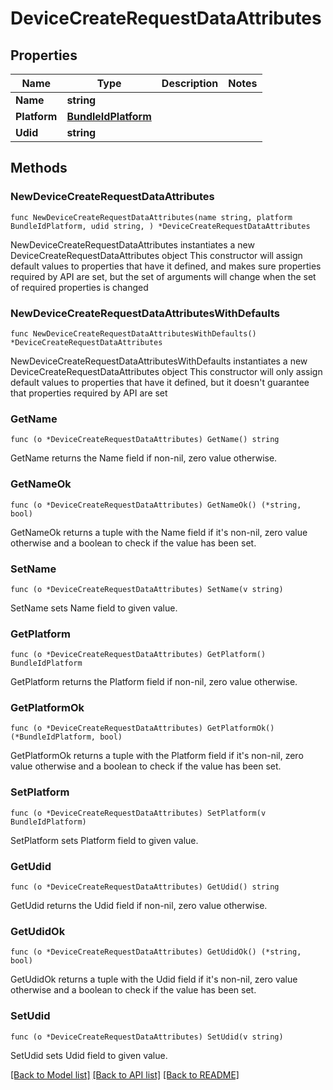 # DeviceCreateRequestDataAttributes

## Properties

Name | Type | Description | Notes
------------ | ------------- | ------------- | -------------
**Name** | **string** |  | 
**Platform** | [**BundleIdPlatform**](BundleIdPlatform.md) |  | 
**Udid** | **string** |  | 

## Methods

### NewDeviceCreateRequestDataAttributes

`func NewDeviceCreateRequestDataAttributes(name string, platform BundleIdPlatform, udid string, ) *DeviceCreateRequestDataAttributes`

NewDeviceCreateRequestDataAttributes instantiates a new DeviceCreateRequestDataAttributes object
This constructor will assign default values to properties that have it defined,
and makes sure properties required by API are set, but the set of arguments
will change when the set of required properties is changed

### NewDeviceCreateRequestDataAttributesWithDefaults

`func NewDeviceCreateRequestDataAttributesWithDefaults() *DeviceCreateRequestDataAttributes`

NewDeviceCreateRequestDataAttributesWithDefaults instantiates a new DeviceCreateRequestDataAttributes object
This constructor will only assign default values to properties that have it defined,
but it doesn't guarantee that properties required by API are set

### GetName

`func (o *DeviceCreateRequestDataAttributes) GetName() string`

GetName returns the Name field if non-nil, zero value otherwise.

### GetNameOk

`func (o *DeviceCreateRequestDataAttributes) GetNameOk() (*string, bool)`

GetNameOk returns a tuple with the Name field if it's non-nil, zero value otherwise
and a boolean to check if the value has been set.

### SetName

`func (o *DeviceCreateRequestDataAttributes) SetName(v string)`

SetName sets Name field to given value.


### GetPlatform

`func (o *DeviceCreateRequestDataAttributes) GetPlatform() BundleIdPlatform`

GetPlatform returns the Platform field if non-nil, zero value otherwise.

### GetPlatformOk

`func (o *DeviceCreateRequestDataAttributes) GetPlatformOk() (*BundleIdPlatform, bool)`

GetPlatformOk returns a tuple with the Platform field if it's non-nil, zero value otherwise
and a boolean to check if the value has been set.

### SetPlatform

`func (o *DeviceCreateRequestDataAttributes) SetPlatform(v BundleIdPlatform)`

SetPlatform sets Platform field to given value.


### GetUdid

`func (o *DeviceCreateRequestDataAttributes) GetUdid() string`

GetUdid returns the Udid field if non-nil, zero value otherwise.

### GetUdidOk

`func (o *DeviceCreateRequestDataAttributes) GetUdidOk() (*string, bool)`

GetUdidOk returns a tuple with the Udid field if it's non-nil, zero value otherwise
and a boolean to check if the value has been set.

### SetUdid

`func (o *DeviceCreateRequestDataAttributes) SetUdid(v string)`

SetUdid sets Udid field to given value.



[[Back to Model list]](../README.md#documentation-for-models) [[Back to API list]](../README.md#documentation-for-api-endpoints) [[Back to README]](../README.md)


